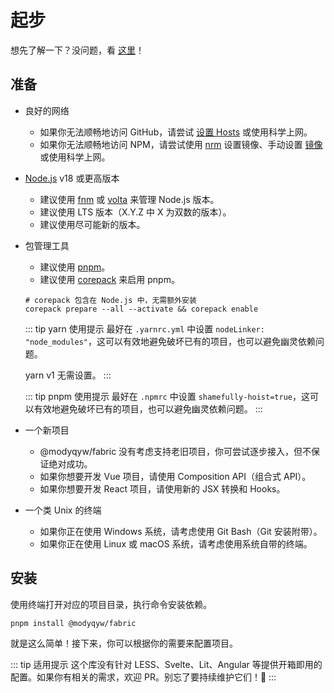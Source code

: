 # 起步

想先了解一下？没问题，看 [这里](./what-is-modyqyw-fabric.md)！

## 准备

- 良好的网络

  - 如果你无法顺畅地访问 GitHub，请尝试 [设置 Hosts](https://github.com/ineo6/hosts) 或使用科学上网。
  - 如果你无法顺畅地访问 NPM，请尝试使用 [nrm](https://github.com/Pana/nrm) 设置镜像、手动设置 [镜像](https://npmmirror.com/) 或使用科学上网。

- [Node.js](https://nodejs.org/) v18 或更高版本

  - 建议使用 [fnm](https://github.com/Schniz/fnm) 或 [volta](https://volta.sh/) 来管理 Node.js 版本。
  - 建议使用 LTS 版本（X.Y.Z 中 X 为双数的版本）。
  - 建议使用尽可能新的版本。

- 包管理工具

  - 建议使用 [pnpm](https://pnpm.io)。
  - 建议使用 [corepack](https://github.com/nodejs/corepack) 来启用 pnpm。

  ```shell
  # corepack 包含在 Node.js 中，无需额外安装
  corepack prepare --all --activate && corepack enable
  ```

  ::: tip yarn 使用提示
  最好在 `.yarnrc.yml` 中设置 `nodeLinker: "node_modules"`，这可以有效地避免破坏已有的项目，也可以避免幽灵依赖问题。

  yarn v1 无需设置。
  :::

  ::: tip pnpm 使用提示
  最好在 `.npmrc` 中设置 `shamefully-hoist=true`，这可以有效地避免破坏已有的项目，也可以避免幽灵依赖问题。
  :::

- 一个新项目

  - @modyqyw/fabric 没有考虑支持老旧项目，你可尝试逐步接入，但不保证绝对成功。
  - 如果你想要开发 Vue 项目，请使用 Composition API（组合式 API）。
  - 如果你想要开发 React 项目，请使用新的 JSX 转换和 Hooks。

- 一个类 Unix 的终端
  - 如果你正在使用 Windows 系统，请考虑使用 Git Bash（Git 安装附带）。
  - 如果你正在使用 Linux 或 macOS 系统，请考虑使用系统自带的终端。

## 安装

使用终端打开对应的项目目录，执行命令安装依赖。

```shell
pnpm install @modyqyw/fabric
```

就是这么简单！接下来，你可以根据你的需要来配置项目。

::: tip 适用提示
这个库没有针对 LESS、Svelte、Lit、Angular 等提供开箱即用的配置。如果你有相关的需求，欢迎 PR。别忘了要持续维护它们！👏
:::
